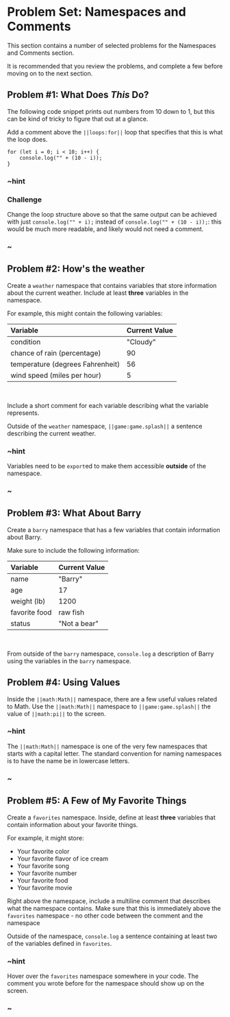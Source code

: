 # Problem Set: Namespaces and Comments

This section contains a number of selected problems for the Namespaces and Comments section.

It is recommended that you review the problems, and complete a few before moving on to the next section.

## Problem #1: What Does *This* Do?

The following code snippet prints out numbers from 10 down to 1, but this can be kind of tricky to figure that out at a glance.

Add a comment above the ``||loops:for||`` loop that specifies that this is what the loop does.

```typescript-ignore
for (let i = 0; i < 10; i++) {
    console.log("" + (10 - i));
}
```

### ~hint

### Challenge

Change the loop structure above so that the same output can be achieved with just ``console.log("" + i);`` instead of ``console.log("" + (10 - i));``: this would be much more readable, and likely would not need a comment.

### ~

## Problem #2: How's the weather

Create a ``weather`` namespace that contains variables that store information about the current weather. Include at least **three** variables in the namespace.

For example, this might contain the following variables:

| Variable                          | Current Value |
| :-------------------------------- | :------------ |
| condition                         | "Cloudy"      |
| chance of rain (percentage)       | 90            |
| temperature (degrees Fahrenheit)  | 56            |
| wind speed (miles per hour)       | 5             |

<br />

Include a short comment for each variable describing what the variable represents.

Outside of the ``weather`` namespace, ``||game:game.splash||`` a sentence describing the current weather.

### ~hint

Variables need to be ``export``ed to make them accessible **outside** of the namespace.

### ~

## Problem #3: What About Barry

Create a ``barry`` namespace that has a few variables that contain information about Barry.

Make sure to include the following information:

| Variable      | Current Value |
| :------------ | :------------ |
| name          | "Barry"       |
| age           | 17            |
| weight (lb)   | 1200          |
| favorite food | raw fish      |
| status        | "Not a bear"  |

<br />

From outside of the ``barry`` namespace, ``console.log`` a description of Barry using the variables in the ``barry`` namespace.

## Problem #4: Using Values

Inside the ``||math:Math||`` namespace, there are a few useful values related to Math. Use the ``||math:Math||`` namespace to ``||game:game.splash||`` the value of ``||math:pi||`` to the screen.

### ~hint

The ``||math:Math||`` namespace is one of the very few namespaces that starts with a capital letter. The standard convention for naming namespaces is to have the name be in lowercase letters.

### ~

## Problem #5: A Few of My Favorite Things

Create a ``favorites`` namespace. Inside, define at least **three** variables that contain information about your favorite things.

For example, it might store:

* Your favorite color
* Your favorite flavor of ice cream
* Your favorite song
* Your favorite number
* Your favorite food
* Your favorite movie

Right above the namespace, include a multiline comment that describes what the namespace contains. Make sure that this is immediately above the ``favorites`` namespace - no other code between the comment and the namespace

Outside of the namespace, ``console.log`` a sentence containing at least two of the variables defined in ``favorites``.

### ~hint

Hover over the ``favorites`` namespace somewhere in your code. The comment you wrote before for the namespace should show up on the screen.

### ~
